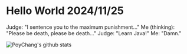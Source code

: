# Hello World 2024/11/25

Judge: "I sentence you to the maximum punishment..."
Me (thinking): "Please be death, please be death..."
Judge: "Learn Java!"
Me: "Damn."

![PoyChang's github stats](https://github-readme-stats.vercel.app/api?username=poychang&show_icons=true&theme=dracula)
